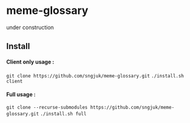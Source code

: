 # meme-glossary
under construction
<h2> Install </h2>

<h4>Client only usage : </h4>

```git clone https://github.com/sngjuk/meme-glossary.git```
```./install.sh client```

<h4>Full usage : </h4>

```git clone --recurse-submodules https://github.com/sngjuk/meme-glossary.git```
```./install.sh full```
